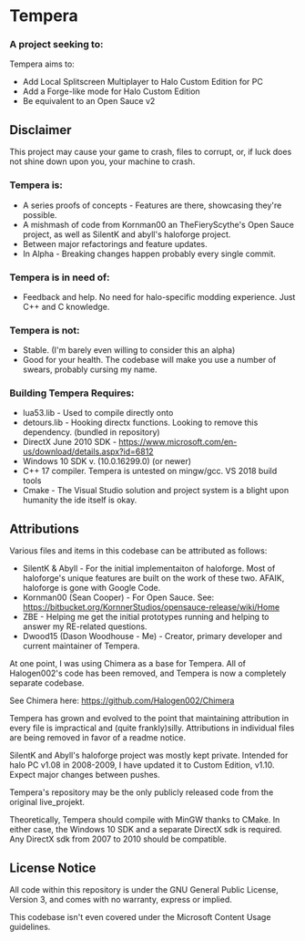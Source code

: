 # Tempera

### A project seeking to:
Tempera aims to:
  - Add Local Splitscreen Multiplayer to Halo Custom Edition for PC
  - Add a Forge-like mode for Halo Custom Edition
  - Be equivalent to an Open Sauce v2

## Disclaimer 

This project may cause your game to crash, files to corrupt, or, if luck does not shine down upon you, your machine to crash.

### Tempera is: 
  - A series proofs of concepts - Features are there, showcasing they're possible. 
  - A mishmash of code from Kornman00 an TheFieryScythe's Open Sauce project, as well as SilentK and abyll's haloforge project.
  - Between major refactorings and feature updates.
  - In Alpha - Breaking changes happen probably every single commit. 

### Tempera is in need of:
  -  Feedback and help. No need for halo-specific modding experience. Just C++ and C knowledge. 
  
### Tempera is not: 
  - Stable. (I'm barely even willing to consider this an alpha)
  - Good for your health. The codebase will make you use a number of swears, probably cursing my name.
  
### Building Tempera Requires:
  - lua53.lib - Used to compile directly onto 
  - detours.lib - Hooking directx functions. Looking to remove this dependency. (bundled in repository)
  - DirectX June 2010 SDK - https://www.microsoft.com/en-us/download/details.aspx?id=6812
  - Windows 10 SDK v. (10.0.16299.0) (or newer)
  - C++ 17 compiler. Tempera is untested on mingw/gcc. VS 2018 build tools
  - Cmake - The Visual Studio solution and project system is a blight upon humanity the ide itself is okay.
  
## Attributions
  
Various files and items in this codebase can be attributed as follows:

 *	SilentK & Abyll - For the initial implementaiton of haloforge. Most of haloforge's unique features are built on the work of these two. AFAIK, haloforge is gone with Google Code.
 *	Kornman00 (Sean Cooper) - For Open Sauce. See: https://bitbucket.org/KornnerStudios/opensauce-release/wiki/Home
 *  ZBE - Helping me get the initial prototypes running and helping to answer my RE-related questions.
 *	Dwood15 (Dason Woodhouse - Me) - Creator, primary developer and current maintainer of Tempera. 
  
At one point, I was using Chimera as a base for Tempera. All of Halogen002's code has been removed, and Tempera is now a completely separate codebase.

See Chimera here: https://github.com/Halogen002/Chimera

Tempera has grown and evolved to the point that maintaining attribution in every file is impractical and (quite frankly)silly. Attributions in individual files are being removed in favor of a readme notice.

SilentK and Abyll's haloforge project was mostly kept private. Intended for halo PC v1.08 in 2008-2009, I have updated it to Custom Edition, v1.10. Expect major changes between pushes.

Tempera's repository may be the only publicly released code from the original live_projekt.

Theoretically, Tempera should compile with MinGW thanks to CMake. In either case, the Windows 10 SDK and a separate DirectX sdk is required. Any DirectX sdk from 2007 to 2010 should be compatible. 

## License Notice

All code within this repository is under the GNU General Public License, Version 3, and comes with no warranty, express or implied.

This codebase isn't even covered under the Microsoft Content Usage guidelines.
